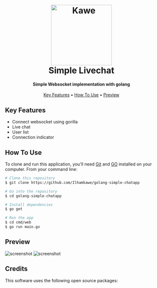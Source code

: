 
<h1 align="center">
  <br>
  <a href="http://www.amitmerchant.com/electron-markdownify">
	  <img src="https://i.ibb.co/8zGvZdF/logo-kawe-gold-gradasi-mark.png" alt="Kawe" width="200"></a>
  <br>
  Simple Livechat
  <br>
</h1>

<h4 align="center">Simple Websocket implementation with golang</h4>

<p align="center">
  <a href="#key-features">Key Features</a> •
  <a href="#how-to-use">How To Use</a> •
  <a href="#how-to-use">Preview</a> 
</p>



## Key Features

* Connect websocket using gorilla
* Live chat
* User list 
* Connection indicator

## How To Use

To clone and run this application, you'll need [Git](https://git-scm.com) and [GO](https://go.dev/doc/install) installed on your computer. From your command line:

```bash
# Clone this repository
$ git clone https://github.com/Ilhamkawe/golang-simple-chatapp

# Go into the repository
$ cd golang-simple-chatapp

# Install dependencies
$ go get

# Run the app
$ cd cmd/web
$ go run main.go

```

## Preview

![screenshot](https://i.ibb.co/jHw2Wct/ezgif-com-video-to-gif-1.gif)
![screenshot](https://i.ibb.co/nwBLp24/ezgif-com-video-to-gif-2.gif)


## Credits

This software uses the following open source packages:

